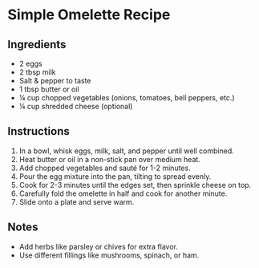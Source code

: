# Simple Omelette Recipe  

## Ingredients  
- 2 eggs  
- 2 tbsp milk  
- Salt & pepper to taste  
- 1 tbsp butter or oil  
- ¼ cup chopped vegetables (onions, tomatoes, bell peppers, etc.)  
- ¼ cup shredded cheese (optional)  

## Instructions  
1. In a bowl, whisk eggs, milk, salt, and pepper until well combined.  
2. Heat butter or oil in a non-stick pan over medium heat.  
3. Add chopped vegetables and sauté for 1-2 minutes.  
4. Pour the egg mixture into the pan, tilting to spread evenly.  
5. Cook for 2-3 minutes until the edges set, then sprinkle cheese on top.  
6. Carefully fold the omelette in half and cook for another minute.  
7. Slide onto a plate and serve warm.  

## Notes  
- Add herbs like parsley or chives for extra flavor.  
- Use different fillings like mushrooms, spinach, or ham.  
